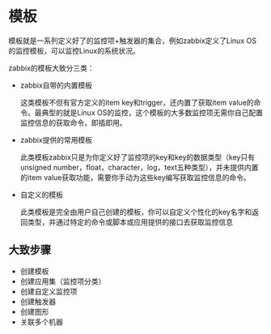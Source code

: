 # 模板

模板就是一系列定义好了的监控项+触发器的集合，例如zabbix定义了Linux OS的监控模板，可以监控Linux的系统状况。

zabbix的模板大致分三类：

- zabbix自带的内置模板

  这类模板不但有官方定义的item key和trigger，还内置了获取item value的命令。最典型的就是Linux OS的监控，这个模板的大多数监控项无需你自己配置监控信息的获取命令，即插即用。

- zabbix提供的常用模板

  此类模板zabbix只是为你定义好了监控项的key和key的数据类型（key只有unsigned number，float，character，log，text五种类型），并未提供内置的item value获取功能，需要你手动为这些key编写获取监控信息的命令。

- 自定义的模板

  此类模板是完全由用户自己创建的模板，你可以自定义个性化的key名字和返回类型，并通过特定的命令或脚本或应用提供的接口去获取监控信息

## 大致步骤

* 创建模板
* 创建应用集（监控项分类）
* 创建自定义监控项
* 创建触发器
* 创建图形
* 关联多个机器




